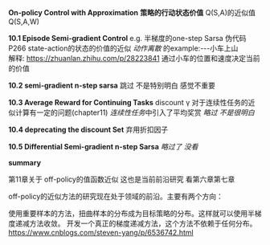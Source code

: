 **On-policy Control with Approximation**
**策略的行动状态价值**
Q(S,A)的近似值Q(S,A,W)

**10.1 Episode Semi-gradient Control**
e.g. 半梯度的one-step Sarsa  伪代码P266
state-action的状态的价值的近似
*动作离散* 的example:---小车上山    
解释: https://zhuanlan.zhihu.com/p/28223841  通过小车的位置和速度决定当前的价值

**10.2 semi-gradient n-step sarsa**
跳过  不是特别明白
感觉不重要

**10.3 Average Reward for Continuing Tasks**
discount γ 对于连续性任务的近似计算有一定的问题(chapter11)
*连续性任务*中引入了平均奖赏
*略过 不是很明白*

**10.4 deprecating the discount Set**
弃用折扣因子

**10.5 Differential Semi-gradient n-step Sarsa**
*略过了 没看*

**summary**

第11章关于 off-policy的值函数近似  这也是当前前沿研究
看第六章第七章

off-policy的近似方法的研究现在处于领域的前沿。主要有两个方向：

使用重要样本的方法，扭曲样本的分布成为目标策略的分布。这样就可以使用半梯度递减方法收敛。
开发一个真正的梯度递减方法，这个方法不依赖于任何分布。
https://www.cnblogs.com/steven-yang/p/6536742.html
